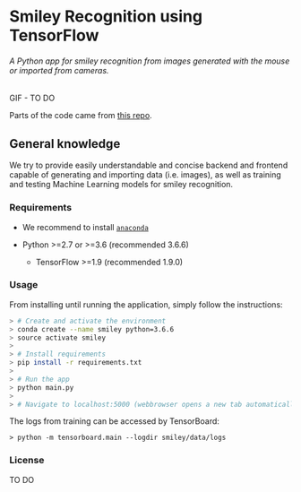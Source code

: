 # Smiley Recognition using TensorFlow #

###### A Python app for smiley recognition from images generated with the mouse or imported from cameras.

GIF - TO DO

Parts of the code came from [this repo](https://github.com/sugyan/tensorflow-mnist).

## General knowledge

We try to provide easily understandable and concise backend and frontend capable of generating and importing data (i.e. images), as well as training and testing Machine Learning models for smiley recognition.

### Requirements ###

- We recommend to install [`anaconda`](https://docs.anaconda.com/anaconda/install/)

- Python >=2.7 or >=3.6 (recommended 3.6.6)
  - TensorFlow >=1.9 (recommended 1.9.0)

### Usage ###

From installing until running the application, simply follow the instructions:

```bash
> # Create and activate the environment
> conda create --name smiley python=3.6.6
> source activate smiley
>
> # Install requirements
> pip install -r requirements.txt
> 
> # Run the app
> python main.py
> 
> # Navigate to localhost:5000 (webbrowser opens a new tab automatically)
```

The logs from training can be accessed by TensorBoard:

    > python -m tensorboard.main --logdir smiley/data/logs

### License ###

TO DO